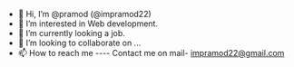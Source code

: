 - 👋 Hi, I’m @pramod  (@impramod22)
- 👀 I’m interested in Web development.
- 🌱 I’m currently looking a job.
- 💞️ I’m looking to collaborate on ...
- 📫 How to reach me 
 ---- Contact me on mail- impramod22@gmail.com

<!---
impramod22/impramod22 is a ✨ special ✨ repository because its `README.md` (this file) appears on your GitHub profile.
You can click the Preview link to take a look at your changes.
--->

